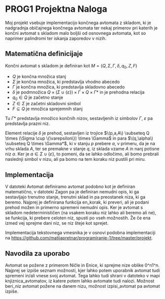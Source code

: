 # PROG1 Projektna Naloga

Moj projekt vsebuje implementacijo končnega avtomata z skladom, ki je nadgradnja običajnega končnega avtomata ter nekaj primerov pri katerih je končni avtomat s skladom malo boljši od osnovnega avtomata, kot so naprimer palindromi ter iskanja zaporedov v nizih.

## Matematična definicijaje

Končni avtomat s skladom je definiran kot $M=(Q, \Sigma, \Gamma, \delta, q_{0}, Z, F)$
- $Q$ je končna množica stanj
- $\Sigma$ je končna množica, ki predstavlja vhodno abecedo
- $\Gamma$ je končna množica, ki predstavlja skladovno abecedo
- $\delta$ je podmnožica $Q \times (\Sigma \cup \{\varepsilon\}) \times \Gamma \times Q \times \Gamma*$ in je prehodna relacija
- $q_{0} \in Q$ je začetno stanje
- $Z \in \Sigma$ je začetni skladovni simbol
- $F \subseteq Q$ je množica sprejemnih stanj

Tu $\Gamma*$ predstavlja množico končnih nizov, sestavljenih iz simbolov $\Gamma$, $\varepsilon$ pa predstavlja prazni niz.

Element relacije $\delta$ je prehod, sestavljen iz trojice $\(p,a,A\) \subseteq Q \times (\Sigma \cup \{\varepsilon\}) \times \Gamma$ in para $\(q,\alpha\) \subseteq Q \times \Gamma*$, ki v stanju $p$ prebere $a$, v primeru, da je na vrhu sklada $A$, ter se premakne v stanje $q$, iz sklada vzame $A$ in nanj potisne niz $\alpha$.
Ker je $a \in \Sigma \cup \{\varepsilon\}$, to pomeni, da se lahko odločimo, ali bomo prebrali naslednji simbol v nizu, ali pa bomo na tem koraku niz pustili pri miru.

## Implementacija

V datoteki Avtomat definiramo avtomat podobno kot je definiran matematično, v datoteki Zagon pa je definiran nemudni opis, ki ga sestavljajo trenutno stanje, trenutni sklad in pa preostanek niza, ki ga beremo. Najprej je definirana funkcija en_korak, ki preveri, ali je podani prehod možen in primerno spremeni nemudni opis. Ker je avtomat s skladom nedeterminističen (na vsakem koraku niz lahko ali beremo ali ne), se funkcija, ki prebere celoten niz, spusti po vseh možnostih. Že če ena izmed vej sprejme dani niz, se niz šteje kot sprejet.

Implementacija tekstovnega vmesnika je v osnovi podobna implementaciji na https://github.com/matijapretnar/programiranje-1/tree/master/projekt.

## Navodila za uporabo

Avtomat se požene z primerom Ničle in Enice, ki sprejme nize oblike 0^n1^n.
Najprej se izpiše seznam možnosti, kjer lahko potem uporabnik avtomat tudi spremeni in/ali vnese svoj avtomat. Tega lahko tudi shrani v datoteko v mapi knjiznica\_avtomatov, iz katere potem lahko avtomate tudi nalozi. Možnost beri\_niz avtomat požene na danem nizu, možnost izpisi\_avtomat pa avtomat izpiše.
